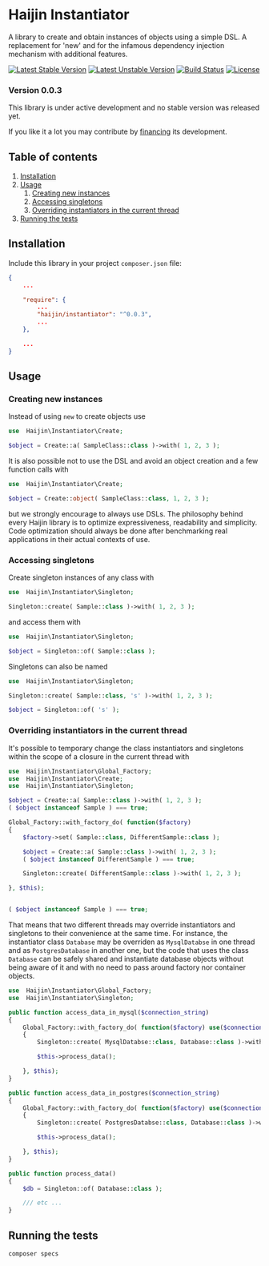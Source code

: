 # Haijin Instantiator

A library to create and obtain instances of objects using a simple DSL. A replacement for 'new' and for the infamous dependency injection mechanism with additional features.

[![Latest Stable Version](https://poser.pugx.org/haijin/instantiator/version)](https://packagist.org/packages/haijin/instantiator)
[![Latest Unstable Version](https://poser.pugx.org/haijin/instantiator/v/unstable)](https://packagist.org/packages/haijin/instantiator)
[![Build Status](https://travis-ci.org/haijin-development/php-instantiator.svg?branch=v0.0.3)](https://travis-ci.org/haijin-development/php-instantiator)
[![License](https://poser.pugx.org/haijin/instantiator/license)](https://packagist.org/packages/haijin/instantiator)

### Version 0.0.3

This library is under active development and no stable version was released yet.

If you like it a lot you may contribute by [financing](https://github.com/haijin-development/support-haijin-development) its development.

## Table of contents

1. [Installation](#c-1)
2. [Usage](#c-2)
    1. [Creating new instances](#c-2-1)
    3. [Accessing singletons](#c-2-2)
    4. [Overriding instantiators in the current thread](#c-2-3)
3. [Running the tests](#c-3)

<a name="c-1"></a>
## Installation

Include this library in your project `composer.json` file:

```json
{
    ...

    "require": {
        ...
        "haijin/instantiator": "^0.0.3",
        ...
    },

    ...
}
```

<a name="c-2"></a>
## Usage

<a name="c-2-1"></a>
### Creating new instances

Instead of using `new` to create objects use

```php
use  Haijin\Instantiator\Create;

$object = Create::a( SampleClass::class )->with( 1, 2, 3 );
```

It is also possible not to use the DSL and avoid an object creation and a few function calls with

```php
use  Haijin\Instantiator\Create;

$object = Create::object( SampleClass::class, 1, 2, 3 );
```

but we strongly encourage to always use DSLs. The philosophy behind every Haijin library is to optimize expressiveness, readability and simplicity. Code optimization should always be done after benchmarking real applications in their actual contexts of use.

<a name="c-2-2"></a>
### Accessing singletons

Create singleton instances of any class with

```php
use  Haijin\Instantiator\Singleton;

Singleton::create( Sample::class )->with( 1, 2, 3 );
```

and access them with

```php
use  Haijin\Instantiator\Singleton;

$object = Singleton::of( Sample::class );
```

Singletons can also be named

```php
use  Haijin\Instantiator\Singleton;

Singleton::create( Sample::class, 's' )->with( 1, 2, 3 );

$object = Singleton::of( 's' );
```

<a name="c-2-3"></a>
### Overriding instantiators in the current thread

It's possible to temporary change the class instantiators and singletons within the scope of a closure in the current thread with

```php
use  Haijin\Instantiator\Global_Factory;
use  Haijin\Instantiator\Create;
use  Haijin\Instantiator\Singleton;

$object = Create::a( Sample::class )->with( 1, 2, 3 );
( $object instanceof Sample ) === true;

Global_Factory::with_factory_do( function($factory) 
{
    $factory->set( Sample::class, DifferentSample::class );

    $object = Create::a( Sample::class )->with( 1, 2, 3 );
    ( $object instanceof DifferentSample ) === true;

    Singleton::create( DifferentSample::class )->with( 1, 2, 3 );

}, $this);


( $object instanceof Sample ) === true;
```

That means that two different threads may override instantiators and singletons to their convenience at the same time. For instance, the instantiator class `Database` may be overriden as `MysqlDatabse` in one thread and as `PostgresDatabase` in another one, but the code that uses the class `Database` can be safely shared and instantiate database objects without being aware of it and with no need to pass around factory nor container objects.

```php
use  Haijin\Instantiator\Global_Factory;
use  Haijin\Instantiator\Singleton;

public function access_data_in_mysql($connection_string)
{
    Global_Factory::with_factory_do( function($factory) use($connection_string)
    {
        Singleton::create( MysqlDatabse::class, Database::class )->with( $connection_string );

        $this->process_data();

    }, $this);    
}

public function access_data_in_postgres($connection_string)
{
    Global_Factory::with_factory_do( function($factory) use($connection_string)
    {
        Singleton::create( PostgresDatabse::class, Database::class )->with( $connection_string );

        $this->process_data();

    }, $this);    
}

public function process_data()
{
    $db = Singleton::of( Database::class );

    /// etc ...
}
```

<a name="c-3"></a>
## Running the tests

```
composer specs
```
